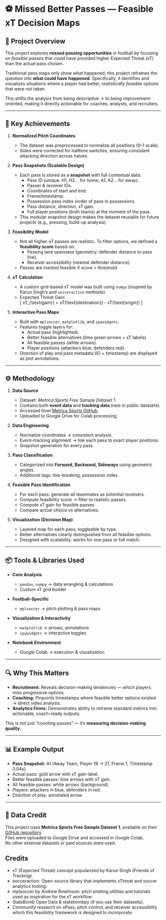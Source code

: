 # ⚽ Missed Better Passes — Feasible xT Decision Maps

## 📖 Project Overview  
This project explores **missed passing opportunities** in football by focusing on *feasible passes* that could have provided higher Expected Threat (xT) than the actual pass chosen.  

Traditional pass maps only show what happened; this project reframes the question into **what could have happened**. Specifically, it identifies and visualizes situations where a player had better, *realistically feasible* options that were not taken.  

This shifts the analysis from being descriptive → to being improvement-oriented, making it directly actionable for coaches, analysts, and recruiters.

---

## 🎯 Key Achievements
1. **Normalized Pitch Coordinates**  
   - The dataset was preprocessed to normalize all positions (0–1 scale).  
   - Sides were corrected for halftime switches, ensuring consistent attacking direction across halves.

2. **Pass Snapshots (Scalable Design)**  
   - Each pass is stored as a **snapshot** with full contextual data:  
     - Pass ID (unique: H1, H2… for home; A1, A2… for away).  
     - Passer & receiver IDs.  
     - Coordinates of start and end.  
     - Frame/timestamp.  
     - Possession pass index (order of pass in possession).  
     - Pass distance, direction, xT gain.  
     - Full player positions (both teams) at the moment of the pass.  
   - This modular snapshot design makes the dataset reusable for future projects (e.g., pressing, build-up analysis).

3. **Feasibility Model**  
   - Not all higher-xT passes are realistic. To filter options, we defined a **feasibility score** based on:  
     - Passing lane openness (geometry: defender distance to pass line).  
     - Receiver accessibility (nearest defender distance).  
   - Passes are marked feasible if score > threshold.

4. **xT Calculation**  
   - A custom grid-based xT model was built using `numpy` (inspired by Karun Singh’s and `socceraction` methods).  
   - Expected Threat Gain:  
     \[
     xT_{\text{gain}} = xT(\text{destination}) - xT(\text{origin})
     \]

5. **Interactive Pass Maps**  
   - Built with `mplsoccer`, `matplotlib`, and `ipywidgets`.  
   - Features toggle layers for:  
     - Actual pass (highlighted).  
     - Better feasible alternatives (lime green arrows + xT labels).  
     - All feasible passes (white arrows).  
     - Player positions (attackers blue, defenders red).  
   - Direction of play and pass metadata (ID + timestamp) are displayed as plot annotations.

---

## ⚙️ Methodology
1. **Data Source**  
   - Dataset: *Metrica Sports Free Sample Dataset 1*.  
   - Contains both **event data** and **tracking data** (rare in public datasets).  
   - Accessed from [Metrica Sports GitHub](https://github.com/metrica-sports).  
   - Uploaded to Google Drive for Colab processing.

2. **Data Engineering**  
   - Normalize coordinates → consistent analysis.  
   - Event–tracking alignment → link each pass to exact player positions.  
   - Snapshot generation for every pass.

3. **Pass Classification**  
   - Categorized into **Forward, Backward, Sideways** using geometric angles.  
   - Additional tags: line-breaking, possession index.

4. **Feasible Pass Identification**  
   - For each pass: generate all teammates as potential receivers.  
   - Compute feasibility score → filter to realistic passes.  
   - Compute xT gain for feasible passes.  
   - Compare actual choice vs alternatives.

5. **Visualization (Decision Map)**  
   - Layered map for each pass, toggleable by type.  
   - Better alternatives clearly distinguished from all feasible options.  
   - Designed with scalability: works for one pass or full match.

---

## 📦 Tools & Libraries Used
- **Core Analysis**  
  - `pandas`, `numpy` → data wrangling & calculations  
  - Custom xT grid builder  

- **Football-Specific**  
  - `mplsoccer` → pitch plotting & pass maps  

- **Visualization & Interactivity**  
  - `matplotlib` → arrows, annotations  
  - `ipywidgets` → interactive toggles  

- **Notebook Environment**  
  - Google Colab → execution & visualization  

---

## 🔍 Why This Matters
- **Recruitment:** Reveals decision-making tendencies — which players miss progressive options.  
- **Coaching:** Pinpoints timestamps where feasible better options existed → direct video analysis.  
- **Analytics Firms:** Demonstrates ability to reframe standard metrics into actionable, coach-ready outputs.  

This is not just “counting passes” — it’s **measuring decision-making quality.**

---

## 📊 Example Output
- **Pass Snapshot:** A1 (Away Team, Player 19 → 21, Frame 1, Timestamp 0.04s)  
- Actual pass: gold arrow with xT gain label.  
- Better feasible passes: lime arrows with xT gain.  
- All feasible passes: white arrows (background).  
- Players: attackers in blue, defenders in red.  
- Direction of play: annotated arrow.  

---

## 📌 Data Credit
This project uses **Metrica Sports Free Sample Dataset 1**, available on their [GitHub repository](https://github.com/metrica-sports).  
Files were uploaded to Google Drive and accessed in Google Colab.  
No other external datasets or paid sources were used.  

## Credits

- xT (Expected Threat) concept popularized by Karun Singh (Friends of Tracking).
- socceraction: Open-source library that implements xThreat and soccer analytics tooling.
- mplsoccer by Andrew Rowlinson: pitch plotting utilities and tutorials used as inspiration for the xT workflow.
- StatsBomb Open Data & statsbombpy (if you use their datasets).
- Community research on xPass, pitch control, and receiver accessibility which this feasibility framework is designed to incorporate.
